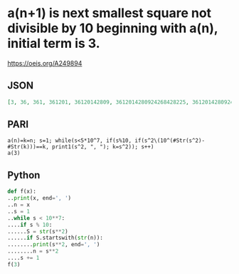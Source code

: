 # a\(n\+1\) is next smallest square not divisible by 10 beginning with a\(n\), initial term is 3\.
https://oeis.org/A249894
## JSON
```JSON
[3, 36, 361, 361201, 36120142809, 3612014280924268428225, 361201428092426842822525044572369542546150009]
```
## PARI
```PARI
a(n)=k=n; s=1; while(s<5*10^7, if(s%10, if(s^2\(10^(#Str(s^2)-#Str(k)))==k, print1(s^2, ", "); k=s^2)); s++)
a(3)
```
## Python
```Python
def f(x):
..print(x, end=', ')
..n = x
..s = 1
..while s < 10**7:
....if s % 10:
......S = str(s**2)
......if S.startswith(str(n)):
........print(s**2, end=', ')
........n = s**2
....s += 1
f(3)
```
